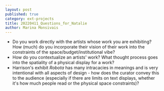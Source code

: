 ```yaml
---
layout: post
published: true
category: ext-projects
title: 20220411_Questions_for_Natalie
author: Marina Monsivais
---
```


  -  Do you work directly with the artists whose work you are exhibiting? How (much) do you incorporate their vision of their work into the constraints of the space/budget/institutional vibe?
  -  How do you contextualize an artists' work? What thought process goes into the spatiality of a physical display for a work?
  -  Harrison's exhibit _Robota_ has many intracacies in meanings and is very intentional with all aspects of design - how does the curator convey this to the audience (especially if there are limits on text displays, whether it's how much people read or the physical space constraints)?
  